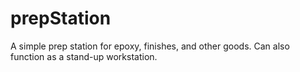 # prepStation
A simple prep station for epoxy, finishes, and other goods. Can also function as a stand-up workstation.
